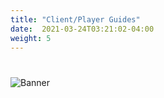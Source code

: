 ```yaml
---
title: "Client/Player Guides"
date:  2021-03-24T03:21:02-04:00
weight: 5
---
```




#
![Banner](/images/fishy.gif)